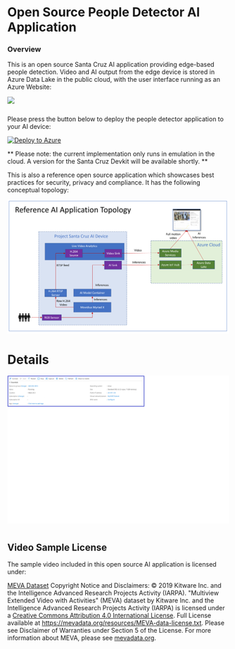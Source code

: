 # Open Source People Detector AI Application


### Overview

This is an open source Santa Cruz AI application providing edge-based people detection. Video and AI output from the edge device is stored in Azure Data Lake in the public cloud, with the user interface running as an Azure Website:

![](/media/People-Detector-AI.gif)

###
Please press the button below to deploy the people detector application to your AI device:

[![Deploy to Azure](https://aka.ms/deploytoazurebutton)](https://ms.portal.azure.com/#create/Microsoft.Template/uri/https%3A%2F%2Funifiededgescenarios.blob.core.windows.net%2Farm-template%2Fazuredeploy-updated.json)

** Please note: the current implementation only runs in emulation in the cloud. A version for the Santa Cruz Devkit will be available shortly. **

This is also a reference open source application which showcases best practices for security, privacy and compliance. It has the following conceptual topology:

![](/media/AI-App-Topology.PNG)







# Details

![](/media/Public-IP.png)


#
## Video Sample License
The sample video included in this open source AI application is licensed under:

[MEVA Dataset](http://mevadata.org/) Copyright Notice and Disclaimers: © 2019 Kitware Inc. and the Intelligence Advanced Research Projects Activity (IARPA). "Multiview Extended Video with Activities" (MEVA) dataset by Kitware Inc. and the Intelligence Advanced Research Projects Activity (IARPA) is licensed under a [Creative Commons Attribution 4.0 International License](https://creativecommons.org/licenses/by/4.0/). Full License available at https://mevadata.org/resources/MEVA-data-license.txt. Please see Disclaimer of Warranties under Section 5 of the License. For more information about MEVA, please see [mevadata.org](http://mevadata.org).

